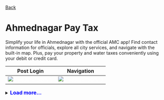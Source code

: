 <a href=/portfolio/>Back</a>
# **Ahmednagar Pay Tax**

Simplify your life in Ahmednagar with the official AMC app! Find contact information for officials, explore all city services, and navigate with the built-in map. Plus, pay your property and water taxes conveniently using your debit or credit card. 

  Post Login     |    Navigation                            
:---------------:|:---------------:
![](/assets/vid/ahmednagar/Post_Login_Landing.gif)<span style="color:white">{: width="50%"}</span> | ![](assets/vid/ahmednagar/Landing.gif)<span style="color:white">{: width="50%"}</span>


<details><summary><span style="color:blue"><font size="3"><b>Load more...</b></font></span></summary>


 Registration & Login   |   Login                            
:----------------------:|:--------:
![](/assets/vid/ahmednagar/Registration_Login.gif)<span style="color:white">{: width="50%"}</span> | ![](assets/vid/ahmednagar/Login.gif)<span style="color:white">{: width="50%"}</span>

  Local map   |   <span style="color:white">" "</span>                        
:------------:|:--------:
![](/assets/vid/ahmednagar/Local_Map.gif)<span style="color:white">{: width="50%"}</span> | ![](assets/img/Blank.png)<span style="color:white">{: width="50%"}</span>


</details> 
<br />
<br />
<br />
